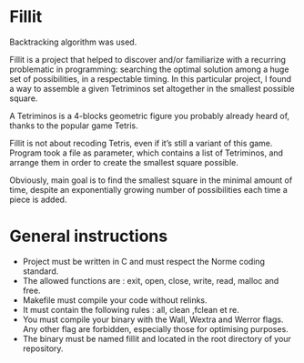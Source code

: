 # Fillit
Backtracking algorithm was used.

Fillit is a project that helped to discover and/or familiarize with a recurring problematic in programming: searching the optimal solution among a huge set of possibilities, in a respectable timing. In this particular project, I found a way to assemble a given Tetriminos set altogether in the smallest possible square.

A Tetriminos is a 4-blocks geometric figure you probably already heard of, thanks to the popular game Tetris.

Fillit is not about recoding Tetris, even if it’s still a variant of this game. Program took a file as parameter, which contains a list of Tetriminos, and arrange them in order to create the smallest square possible.

Obviously, main goal is to find the smallest square in the minimal amount of time, despite an exponentially growing number of possibilities each time a piece is added.

# General instructions
* Project must be written in C and must respect the Norme coding standard.
* The allowed functions are : exit, open, close, write, read, malloc and free.
* Makefile must compile your code without relinks.
* It must contain the following rules : all, clean ,fclean et re.
* You must compile your binary with the Wall, Wextra and Werror flags. Any other flag are forbidden, especially those for optimising purposes.
* The binary must be named fillit and located in the root directory of your repository.
